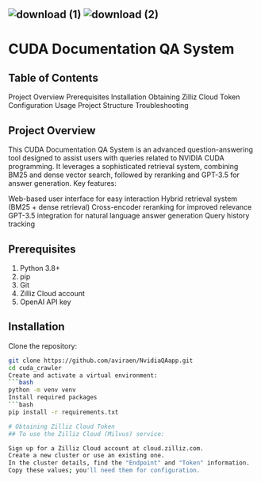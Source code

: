 ## ![download (1)](https://github.com/user-attachments/assets/f6c57ddc-2621-4d1f-b48e-9dd6666f85e5)                                                                         ![download (2)](https://github.com/user-attachments/assets/9bd300ba-1258-4117-9282-3322dedd1b42)

# CUDA Documentation QA System
## Table of Contents

Project Overview
Prerequisites
Installation
Obtaining Zilliz Cloud Token
Configuration
Usage
Project Structure
Troubleshooting

## Project Overview
This CUDA Documentation QA System is an advanced question-answering tool designed to assist users with queries related to NVIDIA CUDA programming. It leverages a sophisticated retrieval system, combining BM25 and dense vector search, followed by reranking and GPT-3.5 for answer generation.
Key features:

Web-based user interface for easy interaction
Hybrid retrieval system (BM25 + dense retrieval)
Cross-encoder reranking for improved relevance
GPT-3.5 integration for natural language answer generation
Query history tracking

## Prerequisites

1. Python 3.8+
2. pip
3. Git
4. Zilliz Cloud account
5. OpenAI API key

## Installation

Clone the repository:
```bash
git clone https://github.com/aviraen/NvidiaQAapp.git
cd cuda_crawler
Create and activate a virtual environment:
```bash
python -m venv venv
Install required packages
```bash
pip install -r requirements.txt

# Obtaining Zilliz Cloud Token
## To use the Zilliz Cloud (Milvus) service:

Sign up for a Zilliz Cloud account at cloud.zilliz.com.
Create a new cluster or use an existing one.
In the cluster details, find the "Endpoint" and "Token" information.
Copy these values; you'll need them for configuration.

